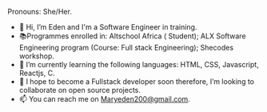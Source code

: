 Pronouns: She/Her.
- 👋 Hi, I’m Eden and I'm a Software Engineer in training.
- 📚Programmes enrolled in: Altschool Africa ( Student); ALX Software Engineering program (Course: Full stack Engineering); Shecodes workshop.
- 🌱 I’m currently learning the following languages: HTML, CSS, Javascript, Reactjs, C.  
- 💞️ I hope to become a Fullstack developer soon therefore, I’m looking to collaborate on open source projects.
- 📫 You can reach me on Maryeden200@gmail.com.

<!---
Maryoeden/Maryoeden is a ✨ special ✨ repository because its `README.md` (this file) appears on your GitHub profile.
You can click the Preview link to take a look at your changes.
--->
 
